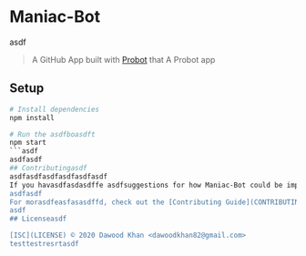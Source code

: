 # Maniac-Bot
asdf
> A GitHub App built with [Probot](https://github.com/probot/probot) that A Probot app

## Setup

```sh
# Install dependencies
npm install

# Run the asdfboasdft
npm start
```asdf
asdfasdf
## Contributingasdf
asdfasdfasdfasdfasdfasdf
If you havasdfasdasdffe asdfsuggestions for how Maniac-Bot could be improved, or want to report a bug, open an issue! We'd love all asasdfdfasasdfdfand any contribuasdftionsasdf.
asdfasdf
For morasdfeasfasasdffd, check out the [Contributing Guide](CONTRIBUTING.md).
asdf
## Licenseasdf

[ISC](LICENSE) © 2020 Dawood Khan <dawoodkhan82@gmail.com>
testtestresrtasdf
